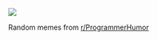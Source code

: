 ![](https://preview.redd.it/o9sx7nvls9de1.png?width=640&crop=smart&auto=webp&s=354d568288343c35c35df767ebe470f403564684)

 Random memes from [r/ProgrammerHumor](https://www.reddit.com/r/ProgrammerHumor/)
